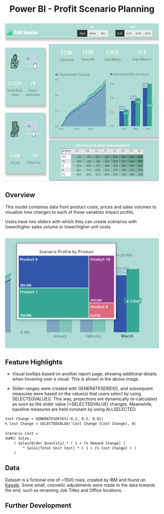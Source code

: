 <h1 align="center">Power BI - Profit Scenario Planning</h1>


<p align="center">
    <img width="872" height="528" src=https://github.com/JohannesJolkkonen/PowerBI-Demos/blob/master/Profit%20Scenarios/images/main.PNG>
</p>

## Overview

This model combines data from product costs, prices and sales volumes to visualize how changes to each of these variables impact profits.

Users have two sliders with which they can create scenarios with lower/higher sales volume or lower/higher unit costs. 

##
<p align="center">
    <img width="594" height="360" src=https://github.com/JohannesJolkkonen/PowerBI-Demos/blob/master/Profit%20Scenarios/images/tooltip.PNG>
</p>

## Feature Highlights

- Visual tooltips based on another report page, showing additional details when hovering over a visual. This is shown in the above image.

- Slider-ranges were created with GENERATESERIES(), and subsequent measures were based on the value(s) that users select by using SELECTEDVALUE(). This way, projections are dynamically re-calculated as soon as the slider value (=SELECTEDVALUE) changes. Meanwhile, baseline measures are held constant by using ALLSELECTED.

```DAX
Cost Change = GENERATESERIES(-0.2, 0.2, 0.01)
% Cost Change = SELECTEDVALUE('Cost Change'[Cost Change], 0)

Scenario Cost = 
SUMX( Sales,
	( Sales[Order Quantity] * ( 1 + [% Demand Change] )
		* Sales[Total Unit Cost] * ( 1 + [% Cost Change] ) ) 
    )
```

## Data

Dataset is a fictional one of ~1500 rows, created by IBM and found on [Kaggle](https://www.kaggle.com/pavansubhasht/ibm-hr-analytics-attrition-dataset). 
Some small, cosmetic adjustments were made to the data towards the end, such as renaming Job Titles and Office locations. 

## Further Development 

 

